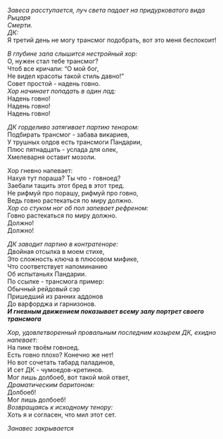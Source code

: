 *Завеса расступается, луч света падает на придурковатого вида Рыцаря  
Смерти.  
ДК:*  
Я третий день не могу трансмог подобрать, вот это меня беспокоит!  
  
*В глубине зала слышится нестройный хор:*  
О, нужен стал тебе трансмог?  
Чтоб все кричали: “О мой бог,  
Не видел красоты такой стиль давно!”  
Совет простой - надень говно.  
*Хор начинает попадать в один лад:*  
Надень говно!  
Надень говно!  
Надень говно!  
  
*ДК горделиво затягивает партию тенором:*  
Подбирать трансмог - забава викариев,  
У трушных олдов есть трансмоги Пандарии,  
Плюс пятнадцать - услада для олек,  
Хмелеварня оставит мозоли.  
  
Хор гневно напевает:  
Нахуя тут пораша? Ты что - говноед?  
Заебали тащить этот бред в этот тред.  
Не рифмуй про порашу, рифмуй про говно,  
Ведь говно растекаться по миру должно.  
*Хор со стуком ног об пол запевает рефреном:*  
Говно растекаться по миру должно.  
Должно!  
Должно!  
  
*ДК заводит партию в контратеноре:*  
Двойная отсылка в моем стихе,  
Это сложность ключа в плюсовом мифике,  
Что соответствует напоминанию  
Об испытаньях Пандарии.  
По ссылке - трансмога пример:  
Обычный рейдовый сэр  
Пришедший из ранних аддонов  
До варфорджа и гарнизонов.  
***И гневным движением показывает всему залу портрет своего трансмога***  
  
*Хор, удовлетворенный провальным последним козырем ДК, ехидно  
напевает:*  
На пике твоём говноед.  
Есть говно плохо? Конечно же нет!  
Но вот сочетать табард паладинов,  
И сет ДК - чумоедов-кретинов.  
Мог лишь долбоеб, вот такой мой ответ,  
*Драматическим баритоном:*  
Долбоеб!  
Мог лишь долбоеб!  
*Возвращаясь к исходному тенору:*  
Хоть я и согласен, что мил этот сет.  
  
*Занавес закрывается*